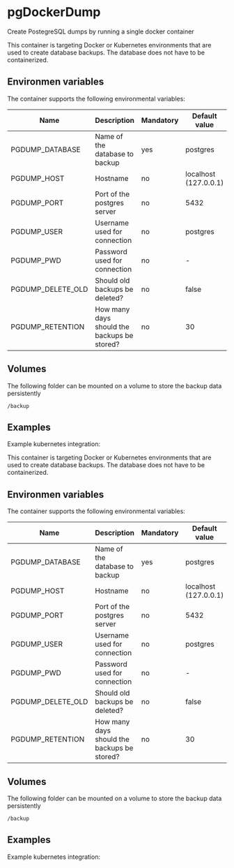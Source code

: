 # pgDockerDump
Create PostegreSQL dumps by running a single docker container

This container is targeting Docker or Kubernetes environments that are used to create database backups. The database does not have to be containerized. 

## Environmen variables
The container supports the following environmental variables:

|Name|Description|Mandatory|Default value|
--------------|-----------------|---------|--------------
|PGDUMP_DATABASE    | Name of the database to backup | yes   | postgres |
|PGDUMP_HOST        | Hostname | no    | localhost (127.0.0.1) |
|PGDUMP_PORT        | Port of the postgres server | no    | 5432 |
|PGDUMP_USER        | Username used for connection | no    | postgres |
|PGDUMP_PWD         | Password used for connection | no | - |
|PGDUMP_DELETE_OLD  | Should old backups be deleted? | no | false | 
|PGDUMP_RETENTION   | How many days should the backups be stored? | no | 30 |


## Volumes
The following folder can be mounted on a volume to store the backup data persistently

`/backup`


## Examples
Example kubernetes integration:

This container is targeting Docker or Kubernetes environments that are used to create database backups. The database does not have to be containerized. 

## Environmen variables
The container supports the following environmental variables:

|Name|Description|Mandatory|Default value|
--------------|-----------------|---------|--------------
|PGDUMP_DATABASE    | Name of the database to backup | yes   | postgres |
|PGDUMP_HOST        | Hostname | no    | localhost (127.0.0.1) |
|PGDUMP_PORT        | Port of the postgres server | no    | 5432 |
|PGDUMP_USER        | Username used for connection | no    | postgres |
|PGDUMP_PWD         | Password used for connection | no | - |
|PGDUMP_DELETE_OLD  | Should old backups be deleted? | no | false | 
|PGDUMP_RETENTION   | How many days should the backups be stored? | no | 30 |


## Volumes
The following folder can be mounted on a volume to store the backup data persistently

`/backup`


## Examples
Example kubernetes integration: